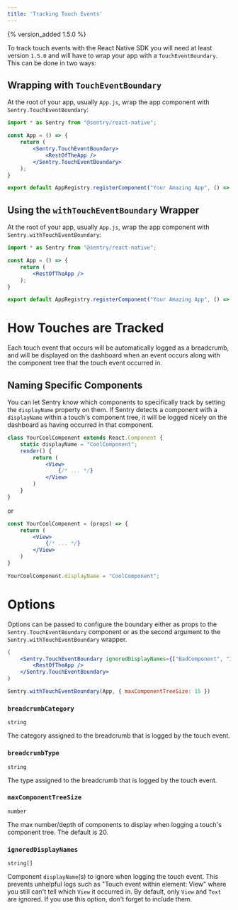 ```yaml
---
title: 'Tracking Touch Events'
---
```


{% version_added 1.5.0 %}

To track touch events with the React Native SDK you will need at least version `1.5.0` and will have to wrap your app with a `TouchEventBoundary`. This can be done in two ways:

## Wrapping with `TouchEventBoundary`
At the root of your app, usually `App.js`, wrap the app component with `Sentry.TouchEventBoundary`:

```jsx
import * as Sentry from "@sentry/react-native";

const App = () => {
    return (
        <Sentry.TouchEventBoundary>
            <RestOfTheApp />
        </Sentry.TouchEventBoundary>
    );
}

export default AppRegistry.registerComponent("Your Amazing App", () => App);;
```

## Using the `withTouchEventBoundary` Wrapper

At the root of your app, usually `App.js`, wrap the app component with `Sentry.withTouchEventBoundary`:

```jsx
import * as Sentry from "@sentry/react-native";

const App = () => {
    return (
        <RestOfTheApp />
    );
}

export default AppRegistry.registerComponent("Your Amazing App", () => Sentry.withTouchEventBoundary(App));;
```

# How Touches are Tracked
Each touch event that occurs will be automatically logged as a breadcrumb, and will be displayed on the dashboard when an event occurs along with the component tree that the touch event occurred in.

## Naming Specific Components
You can let Sentry know which components to specifically track by setting the `displayName` property on them. If Sentry detects a component with a `displayName` within a touch's component tree, it will be logged nicely on the dashboard as having occurred in that component.
```jsx
class YourCoolComponent extends React.Component {
    static displayName = "CoolComponent";
    render() {
        return (
            <View>
                {/* ... */}
            </View>
        )
    }
}
```
or
```jsx
const YourCoolComponent = (props) => {
    return (
        <View>
            {/* ... */}
        </View>
    )
}

YourCoolComponent.displayName = "CoolComponent";
```

# Options

Options can be passed to configure the boundary either as props to the `Sentry.TouchEventBoundary` component or as the second argument to the `Sentry.withTouchEventBoundary` wrapper.

```jsx
(
    <Sentry.TouchEventBoundary ignoredDisplayNames={["BadComponent", "IgnoredComponent"]} >
        <RestOfTheApp />
    </Sentry.TouchEventBoundary>
)
```

```jsx
Sentry.withTouchEventBoundary(App, { maxComponentTreeSize: 15 })
```

### `breadcrumbCategory`
`string`

The category assigned to the breadcrumb that is logged by the touch event.

### `breadcrumbType`
`string`

The type assigned to the breadcrumb that is logged by the touch event.

### `maxComponentTreeSize`
`number`

The max number/depth of components to display when logging a touch's component tree. The default is 20.

### `ignoredDisplayNames`
`string[]`

Component `displayName`(s) to ignore when logging the touch event. This prevents unhelpful logs such as "Touch event within element: View" where you still can't tell which `View` it occurred in. By default, only `View` and `Text` are ignored. If you use this option, don't forget to include them.
